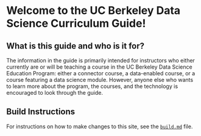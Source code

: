 # Welcome to the UC Berkeley Data Science Curriculum Guide!

## What is this guide and who is it for?

The information in the guide is primarily intended for instructors who either currently are or will be teaching a course in the UC Berkeley Data Science Education Program: either a connector course, a data-enabled course, or a course featuring a data science module. However, anyone else who wants to learn more about the program, the courses, and the technology is encouraged to look through the guide.

## Build Instructions

For instructions on how to make changes to this site, see the [`build.md`](build.md) file.